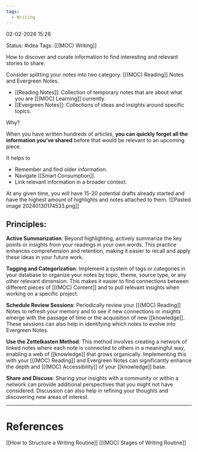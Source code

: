 ```yaml
---
tags:
  - Writing
---
```

02-02-2024 15:26

Status: #idea
Tags: [[(MOC) Writing]]

How to discover and curate information to find interesting and relevant stories to share.

Consider splitting your notes into two category. [[(MOC) Reading]] Notes and Evergreen Notes.
- [[Reading Notes]]: Collection of temporary notes that are about what you are [[(MOC) Learning]] currently.
- [[Evergreen Notes]]: Collections of ideas and insights around specific topics.

Why?

When you have written hundreds of articles, **you can quickly forget all the information you’ve shared** before that would be relevant to an upcoming piece.

It helps to 
- Remember and find older information.
- Navigate [[Smart Consumption]].
- Link relevant information in a broader context. 

At any given time, you will have 15-20 potential drafts already started and have the highest amount of highlights and notes attached to them.
	![[Pasted image 20240130174533.png]]

## Principles:
**Active Summarization**: 
Beyond highlighting, actively summarize the key points or insights from your readings in your own words. This practice enhances comprehension and retention, making it easier to recall and apply these ideas in your future work.

**Tagging and Categorization**: 
Implement a system of tags or categories in your database to organize your notes by topic, theme, source type, or any other relevant dimension. This makes it easier to find connections between different pieces of [[(MOC) Content]] and to pull relevant insights when working on a specific project.

**Schedule Review Sessions**: 
Periodically review your [[(MOC) Reading]] Notes to refresh your memory and to see if new connections or insights emerge with the passage of time or the acquisition of new [[knowledge]]. These sessions can also help in identifying which notes to evolve into Evergreen Notes.

**Use the Zettelkasten Method**: 
This method involves creating a network of linked notes where each note is connected to others in a meaningful way, enabling a web of [[knowledge]] that grows organically. Implementing this with your [[(MOC) Reading]] and Evergreen Notes can significantly enhance the depth and [[(MOC) Accessibility]] of your [[knowledge]] base.

**Share and Discuss**: 
Sharing your insights with a community or within a network can provide additional perspectives that you might not have considered. Discussion can also help in refining your thoughts and discovering new areas of interest.



---
# References
[[How to Structure a Writing Routine]]
[[(MOC) Stages of Writing Routine]]
